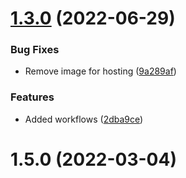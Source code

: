 # [1.3.0](https://github.com/Pradumnasaraf/Pradumnasaraf/compare/v1.5.0...v1.3.0) (2022-06-29)


### Bug Fixes

* Remove image for hosting ([9a289af](https://github.com/Pradumnasaraf/Pradumnasaraf/commit/9a289afecab95b0e0eaa18470fcab8a5cfd281d2))


### Features

* Added workflows ([2dba9ce](https://github.com/Pradumnasaraf/Pradumnasaraf/commit/2dba9cef5454a775cc5dc92a73c78e180bbe59e6))



# 1.5.0 (2022-03-04)




